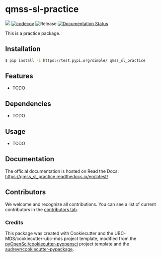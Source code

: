 # qmss-sl-practice 

![](https://github.com/shiyinglai/qmss_sl_practice/workflows/build/badge.svg) [![codecov](https://codecov.io/gh/shiyinglai/qmss_sl_practice/branch/main/graph/badge.svg)](https://codecov.io/gh/shiyinglai/qmss_sl_practice) ![Release](https://github.com/shiyinglai/qmss_sl_practice/workflows/Release/badge.svg) [![Documentation Status](https://readthedocs.org/projects/qmss_sl_practice/badge/?version=latest)](https://qmss_sl_practice.readthedocs.io/en/latest/?badge=latest)

This is a practice package.

## Installation

```bash
$ pip install -i https://test.pypi.org/simple/ qmss_sl_practice
```

## Features

- TODO

## Dependencies

- TODO

## Usage

- TODO

## Documentation

The official documentation is hosted on Read the Docs: https://qmss_sl_practice.readthedocs.io/en/latest/

## Contributors

We welcome and recognize all contributions. You can see a list of current contributors in the [contributors tab](https://github.com/shiyinglai/qmss_sl_practice/graphs/contributors).

### Credits

This package was created with Cookiecutter and the UBC-MDS/cookiecutter-ubc-mds project template, modified from the [pyOpenSci/cookiecutter-pyopensci](https://github.com/pyOpenSci/cookiecutter-pyopensci) project template and the [audreyr/cookiecutter-pypackage](https://github.com/audreyr/cookiecutter-pypackage).
